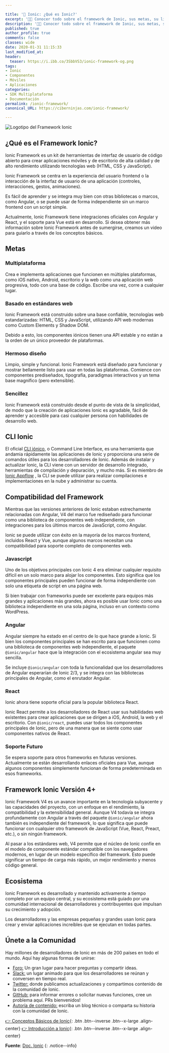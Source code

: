 ```yaml
---

title: '🚀 Ionic: ¿Qué es Ionic?'
excerpt: '👩‍🚀 Conocer todo sobre el framework de Ionic, sus metas, su licencia, su CLI, su compatibilidad con otros frameworks y sus novedades.'
description: '👩‍🚀 Conocer todo sobre el framework de Ionic, sus metas, su licencia, su CLI, su compatibilidad con otros frameworks y sus novedades.'
published: true
author_profile: true
comments: false
classes: wide
date: 2020-01-31 11:15:33
last_modified_at: 
header:
  teaser: https://i.ibb.co/3SbbVS3/ionic-framework-og.png
tags:
- Ionic
- Componentes
- Móviles
- Aplicaciones
categories:
- SDK Multiplataforma
- Documentación
permalink: /ionic-framework/
canonical_URL: https://ciberninjas.com/ionic-framework/

---
```


![Logotipo del Framework Ionic](https://i.ibb.co/3SbbVS3/ionic-framework-og.png "Logotipo del Framework Ionic")

## ¿Qué es el Framework Ionic?

Ionic Framework es un kit de herramientas de interfaz de usuario de código abierto para crear aplicaciones móviles y de escritorio de alta calidad y de alto rendimiento utilizando tecnologías web (HTML, CSS y JavaScript).

Ionic Framework se centra en la experiencia del usuario frontend o la interacción de la interfaz de usuario de una aplicación (controles, interacciones, gestos, animaciones).

Es fácil de aprender y se integra muy bien con otras bibliotecas o marcos, como Angular, o se puede usar de forma independiente sin un marco frontend con un script simple.

Actualmente, Ionic Framework tiene integraciones oficiales con Angular y React, y el soporte para Vue está en desarrollo. Si desea obtener más información sobre Ionic Framework antes de sumergirse, creamos un video para guiarlo a través de los conceptos básicos.

## Metas

### Multiplataforma

Crea e implementa aplicaciones que funcionen en múltiples plataformas, como iOS nativo, Android, escritorio y la web como una aplicación web progresiva, todo con una base de código. Escribe una vez, corre a cualquier lugar.

### Basado en estándares web

Ionic Framework está construido sobre una base confiable, tecnologías web estandarizadas: HTML, CSS y JavaScript, utilizando API web modernas como Custom Elements y Shadow DOM.

Debido a esto, los componentes iónicos tienen una API estable y no están a la orden de un único proveedor de plataformas.

### Hermoso diseño

Limpio, simple y funcional. Ionic Framework está diseñado para funcionar y mostrar bellamente listo para usar en todas las plataformas. Comience con componentes prediseñados, tipografía, paradigmas interactivos y un tema base magnífico (pero extensible).

### Sencillez

Ionic Framework está construido desde el punto de vista de la simplicidad, de modo que la creación de aplicaciones Ionic es agradable, fácil de aprender y accesible para casi cualquier persona con habilidades de desarrollo web.

## CLI Ionic

El oficial [CLI iónico](https://ionicframework.com/docs/cli), o Command Line Interface, es una herramienta que andamia rápidamente las aplicaciones de Ionic y proporciona una serie de comandos útiles para los desarrolladores de Ionic. Además de instalar y actualizar Ionic, la CLI viene con un servidor de desarrollo integrado, herramientas de compilación y depuración, y mucho más. Si es miembro de [Ionic Appflow](https://ionicframework.com/docs/intro#ionic-appflow) , la CLI se puede utilizar para realizar compilaciones e implementaciones en la nube y administrar su cuenta.

## Compatibilidad del Framework

Mientras que las versiones anteriores de Ionic estaban estrechamente relacionadas con Angular, V4 del marco fue rediseñado para funcionar como una biblioteca de componentes web independiente, con integraciones para los últimos marcos de JavaScript, como Angular.

Ionic se puede utilizar con éxito en la mayoría de los marcos frontend, incluidos React y Vue, aunque algunos marcos necesitan una compatibilidad para soporte completo de componentes web.

### Javascript

Uno de los objetivos principales con Ionic 4 era eliminar cualquier requisito difícil en un solo marco para alojar los componentes. Esto significa que los componentes principales pueden funcionar de forma independiente con solo una etiqueta de script en una página web.

Si bien trabajar con frameworks puede ser excelente para equipos más grandes y aplicaciones más grandes, ahora es posible usar Ionic como una biblioteca independiente en una sola página, incluso en un contexto como WordPress.

### Angular

Angular siempre ha estado en el centro de lo que hace grande a Ionic. Si bien los componentes principales se han escrito para que funcionen como una biblioteca de componentes web independiente, el paquete `@ionic/angular` hace que la integración con el ecosistema angular sea muy sencilla.

Se incluye `@ionic/angular` con toda la funcionalidad que los desarrolladores de Angular esperarían de Ionic 2/3, y se integra con las bibliotecas principales de Angular, como el enrutador Angular.

### React

Ionic ahora tiene soporte oficial para la popular biblioteca React.

Ionic React permite a los desarrolladores de React usar sus habilidades web existentes para crear aplicaciones que se dirigen a iOS, Android, la web y el escritorio. Con `@ionic/react`, puedes usar todos los componentes principales de Ionic, pero de una manera que se siente como usar componentes nativos de React.

### Soporte Futuro

Se espera soporte para otros frameworks en futuras versiones. Actualmente se están desarrollando enlaces oficiales para Vue, aunque algunos componentes simplemente funcionan de forma predeterminada en esos frameworks.

## Framework Ionic Versión 4+

Ionic Framework V4 es un avance importante en la tecnología subyacente y las capacidades del proyecto, con un enfoque en el rendimiento, la compatibilidad y la extensibilidad general. Aunque V4 todavía se integra profundamente con Angular a través del paquete `@ionic/angular` ahora también es independiente del framework, lo que significa que puede funcionar con cualquier otro framework de JavaScript (Vue, React, Preact, etc.), o sin ningún framework.

Al pasar a los estándares web, V4 permite que el núcleo de Ionic confíe en el modelo de componente estándar compatible con los navegadores modernos, en lugar de un modelo específico del framework. Esto puede significar un tiempo de carga más rápido, un mejor rendimiento y menos código general.

## Ecosistema

Ionic Framework es desarrollado y mantenido activamente a tiempo completo por un equipo central, y su ecosistema está guiado por una comunidad internacional de desarrolladores y contribuyentes que impulsan su crecimiento y adopción.

Los desarrolladores y las empresas pequeñas y grandes usan Ionic para crear y enviar aplicaciones increíbles que se ejecutan en todas partes.

## Únete a la Comunidad

Hay millones de desarrolladores de Ionic en más de 200 países en todo el mundo. Aquí hay algunas formas de unirse:

- [Foro:](https://forum.ionicframework.com/) Un gran lugar para hacer preguntas y compartir ideas.
- [Slack:](https://ionicworldwide.herokuapp.com/) un lugar animado para que los desarrolladores se reúnan y conversen en tiempo real.
- [Twitter:](https://twitter.com/Ionicframework) donde publicamos actualizaciones y compartimos contenido de la comunidad de Ionic.
- [GitHub:](https://github.com/ionic-team/ionic) para informar errores o solicitar nuevas funciones, cree un problema aquí. PRs bienvenidos!
- [Autoría de contenido:](https://ionicframework.com/contributors) escriba un blog técnico o comparta su historia con la comunidad de Ionic.

[👉 Conceptos Básicos de Ionic](/ionic-framework-concepto/){: .btn .btn--inverse .btn--x-large .align-center}
[👉 Introducción a Ionic](/ionic-4-0-introduccion-ionic-para-todos){: .btn .btn--inverse .btn--x-large .align-center}
  
**Fuente**: [Doc. Ionic](https://ionicframework.com/docs)
{: .notice--info}